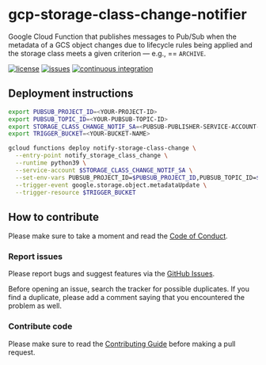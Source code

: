 # gcp-storage-class-change-notifier

Google Cloud Function that publishes messages to Pub/Sub when the metadata of a
GCS object changes due to lifecycle rules being applied and the storage class
meets a given criterion — e.g., == `ARCHIVE`.

[![license](https://img.shields.io/github/license/ricardolsmendes/gcp-storage-class-change-notifier.svg)](https://github.com/ricardolsmendes/gcp-storage-class-change-notifier/blob/main/LICENSE)
[![issues](https://img.shields.io/github/issues/ricardolsmendes/gcp-storage-class-change-notifier.svg)](https://github.com/ricardolsmendes/gcp-storage-class-change-notifier/issues)
[![continuous integration](https://github.com/ricardolsmendes/gcp-storage-class-change-notifier/actions/workflows/continuous-integration.yaml/badge.svg)](https://github.com/ricardolsmendes/gcp-storage-class-change-notifier/actions/workflows/continuous-integration.yaml)

## Deployment instructions

```sh
export PUBSUB_PROJECT_ID=<YOUR-PROJECT-ID>
export PUBSUB_TOPIC_ID=<YOUR-PUBSUB-TOPIC-ID>
export STORAGE_CLASS_CHANGE_NOTIF_SA=<PUBSUB-PUBLISHER-SERVICE-ACCOUNT-EMAIL>
export TRIGGER_BUCKET=<YOUR-BUCKET-NAME>

gcloud functions deploy notify-storage-class-change \
  --entry-point notify_storage_class_change \
  --runtime python39 \
  --service-account $STORAGE_CLASS_CHANGE_NOTIF_SA \
  --set-env-vars PUBSUB_PROJECT_ID=$PUBSUB_PROJECT_ID,PUBSUB_TOPIC_ID=$PUBSUB_TOPIC_ID \
  --trigger-event google.storage.object.metadataUpdate \
  --trigger-resource $TRIGGER_BUCKET
```

## How to contribute

Please make sure to take a moment and read the [Code of
Conduct](https://github.com/ricardolsmendes/gcp-storage-class-change-notifier/blob/main/.github/CODE_OF_CONDUCT.md).

### Report issues

Please report bugs and suggest features via the [GitHub
Issues](https://github.com/ricardolsmendes/gcp-storage-class-change-notifier/issues).

Before opening an issue, search the tracker for possible duplicates. If you
find a duplicate, please add a comment saying that you encountered the problem
as well.

### Contribute code

Please make sure to read the [Contributing
Guide](https://github.com/ricardolsmendes/gcp-storage-class-change-notifier/blob/main/.github/CONTRIBUTING.md)
before making a pull request.
